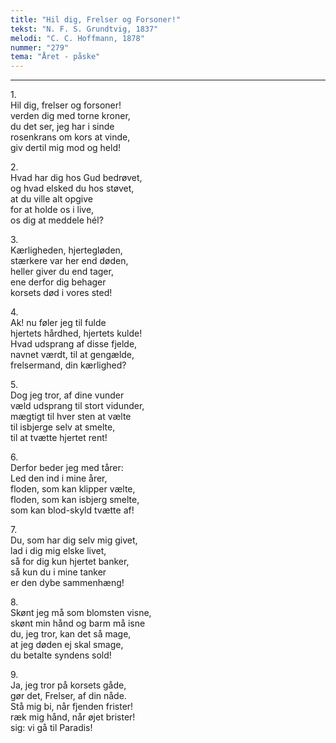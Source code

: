 ```yaml
---
title: "Hil dig, Frelser og Forsoner!"
tekst: "N. F. S. Grundtvig, 1837"
melodi: "C. C. Hoffmann, 1878"
nummer: "279"
tema: "Året - påske"
---
```


***

1.<br>
Hil dig, frelser og forsoner!<br>
verden dig med torne kroner,<br>
du det ser, jeg har i sinde<br>
rosenkrans om kors at vinde,<br>
giv dertil mig mod og held!<br>

2.<br>
Hvad har dig hos Gud bedrøvet,<br>
og hvad elsked du hos støvet,<br>
at du ville alt opgive<br>
for at holde os i live,<br>
os dig at meddele hél?<br>

3.<br>
Kærligheden, hjertegløden,<br>
stærkere var her end døden,<br>
heller giver du end tager,<br>
ene derfor dig behager<br>
korsets død i vores sted!<br>

4.<br>
Ak! nu føler jeg til fulde<br>
hjertets hårdhed, hjertets kulde!<br>
Hvad udsprang af disse fjelde,<br>
navnet værdt, til at gengælde,<br>
frelsermand, din kærlighed?<br>

5.<br>
Dog jeg tror, af dine vunder<br>
væld udsprang til stort vidunder,<br>
mægtigt til hver sten at vælte<br>
til isbjerge selv at smelte,<br>
til at tvætte hjertet rent!<br>

6.<br>
Derfor beder jeg med tårer:<br>
Led den ind i mine årer,<br>
floden, som kan klipper vælte,<br>
floden, som kan isbjerg smelte,<br>
som kan blod-skyld tvætte af!<br>

7.<br>
Du, som har dig selv mig givet,<br>
lad i dig mig elske livet,<br>
så for dig kun hjertet banker,<br>
så kun du i mine tanker<br>
er den dybe sammenhæng!<br>

8.<br>
Skønt jeg må som blomsten visne,<br>
skønt min hånd og barm må isne<br>
du, jeg tror, kan det så mage,<br>
at jeg døden ej skal smage,<br>
du betalte syndens sold!<br>

9.<br>
Ja, jeg tror på korsets gåde,<br>
gør det, Frelser, af din nåde.<br>
Stå mig bi, når fjenden frister!<br>
ræk mig hånd, når øjet brister!<br>
sig: vi gå til Paradis!<br>
